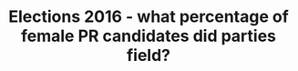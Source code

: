 ---
name: female-pr-2016
title: Elections 2016 - what percentage of female PR candidates did parties field?
external-url: /articles/female-pr-2016.html
image: female-pr-candidates-2016.jpg
summary: ""
---